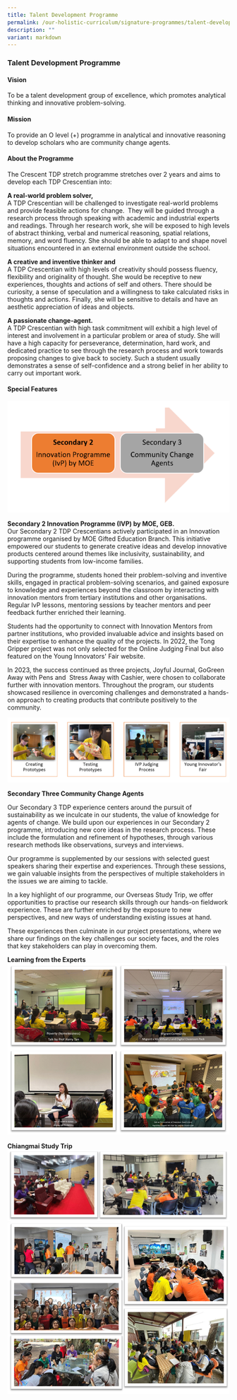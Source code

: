 ```yaml
---
title: Talent Development Programme
permalink: /our-holistic-curriculum/signature-programmes/talent-development-programme/
description: ""
variant: markdown
---
```

### **Talent Development Programme**
#### **Vision**
To be a talent development group of excellence, which promotes analytical thinking and innovative problem-solving.

#### **Mission**
To provide an O level (+) programme in analytical and innovative reasoning to develop scholars who are community change agents.

#### **About the Programme**
The Crescent TDP stretch programme stretches over 2 years and aims to develop each TDP Crescentian into:<br>

**A real-world problem solver,**<br>
A TDP Crescentian will be challenged to investigate real-world problems and provide feasible actions for change.&nbsp; They will be guided through a research process through speaking with academic and industrial experts and readings. Through her research work, she will be exposed to high levels of abstract thinking, verbal and numerical reasoning, spatial relations, memory, and word fluency. She should be able to adapt to and shape novel situations encountered in an external environment outside the school.

**A creative and inventive thinker and**<br>
A TDP Crescentian with high levels of creativity should possess fluency, flexibility and originality of thought. She would be receptive to new experiences, thoughts and actions of self and others. There should be curiosity, a sense of speculation and a willingness to take calculated risks in thoughts and actions. Finally, she will be sensitive to details and have an aesthetic appreciation of ideas and objects.

**A passionate change-agent.**<br>
A TDP Crescentian with high task commitment will exhibit a high level of interest and involvement in a particular problem or area of study. She will have a high capacity for perseverance, determination, hard work, and dedicated practice to see through the research process and work towards proposing changes to give back to society. Such a student usually demonstrates a sense of self-confidence and a strong belief in her ability to carry out important work.




#### **Special Features**

![](/images/Signature%20Programme/Talent%20Development%20Programme/TDP___image_1.png)

**Secondary 2 Innovation Programme (IVP) by MOE, GEB.**<br>
Our Secondary 2 TDP Crescentians actively participated in an Innovation programme organised by MOE Gifted Education Branch. This initiative empowered our students to generate creative ideas and develop innovative products centered around themes like inclusivity, sustainability, and supporting students from low-income families.

During the programme, students honed their problem-solving and inventive skills, engaged in practical problem-solving scenarios, and gained exposure to knowledge and experiences beyond the classroom by interacting with innovation mentors from tertiary institutions and other organisations. Regular IvP lessons, mentoring sessions by teacher mentors and peer feedback further enriched their learning.

Students had the opportunity to connect with Innovation Mentors from partner institutions, who provided invaluable advice and insights based on their expertise to enhance the quality of the projects. In 2022, the Tong Gripper project was not only selected for the Online Judging Final but also featured on the Young Innovators' Fair website.

In 2023, the success continued as three projects, Joyful Journal, GoGreen Away with Pens and &nbsp;Stress Away with Cashier, were chosen to collaborate further with innovation mentors. Throughout the program, our students showcased resilience in overcoming challenges and demonstrated a hands-on approach to creating products that contribute positively to the community.

![](/images/Signature%20Programme/Talent%20Development%20Programme/TDP___image_2.png)


**Secondary Three Community Change Agents**

Our Secondary 3 TDP experience centers around the pursuit of sustainability as we inculcate in our students, the value of knowledge for agents of change. We build upon our experiences in our Secondary 2 programme, introducing new core ideas in the research process. These include the formulation and refinement of hypotheses, through various research methods like observations, surveys and interviews.

Our programme is supplemented by our sessions with selected guest speakers sharing their expertise and experiences. Through these sessions, we gain valuable insights from the perspectives of multiple stakeholders in the issues we are aiming to tackle.

In a key highlight of our programme, our Overseas Study Trip, we offer opportunities to practise our research skills through our hands-on fieldwork experience. These are further enriched by the exposure to new perspectives, and new ways of understanding existing issues at hand.

These experiences then culminate in our project presentations, where we share our findings on the key challenges our society faces, and the roles that key stakeholders can play in overcoming them.

**Learning from the Experts**<br>
![](/images/Signature%20Programme/Talent%20Development%20Programme/TDP___image_3.png)

**Chiangmai Study Trip**<br>
![](/images/Signature%20Programme/Talent%20Development%20Programme/TDP___image_4.png)
![](/images/Signature%20Programme/Talent%20Development%20Programme/TDP___image_5.png)
